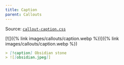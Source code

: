 ```yaml
---
title: Caption
parent: Callouts
---
```


Source: [`callout-caption.css`](https://github.com/ElsaTam/obsidian-fancy-a-story/blob/main/snippets/editor/callouts/callout-caption.css)

[![]({% link images/callouts/caption.webp %})]({% link images/callouts/caption.webp %})

```markdown
> [!caption] Obsidian stone
> ![[obsidian.jpeg]]
```